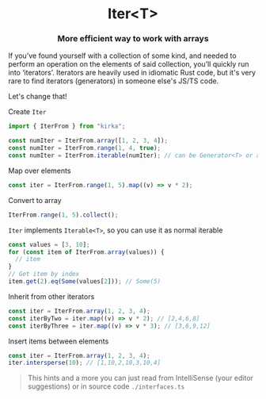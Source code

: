 <h1 align="center">Iter&lt;T&gt;</h1>
<h3 align="center">More efficient way to work with arrays</h3>

If you’ve found yourself with a collection of some kind, and needed to perform an operation on the elements of said collection, you’ll quickly run into ‘iterators’. Iterators are heavily used in idiomatic Rust code, but it's very rare to find iterators (generators) in someone else's JS/TS code.

Let's change that!

Create `Iter`

```ts
import { IterFrom } from "kirka";

const numIter = IterFrom.array([1, 2, 3, 4]);
const numIter = IterFrom.range(1, 4, true);
const numIter = IterFrom.iterable(numIter); // can be Generator<T> or anything that implements Iterable<T>
```

Map over elements

```ts
const iter = IterFrom.range(1, 5).map((v) => v * 2);
```

Convert to array

```ts
IterFrom.range(1, 5).collect();
```

`Iter` implements `Iterable<T>`, so you can use it as normal iterable

```ts
const values = [3, 10];
for (const item of IterFrom.array(values)) {
  // item
}
// Get item by index
item.get(2).eq(Some(values[2])); // Some(5)
```

Inherit from other iterators

```ts
const iter = IterFrom.array(1, 2, 3, 4);
const iterByTwo = iter.map((v) => v * 2); // [2,4,6,8]
const iterByThree = iter.map((v) => v * 3); // [3,6,9,12]
```

Insert items between elements

```ts
const iter = IterFrom.array(1, 2, 3, 4);
iter.intersperse(10); // [1,10,2,10,3,10,4]
```

> This hints and a more you can just read from IntelliSense (your editor suggestions)
> or in source code `./interfaces.ts`
